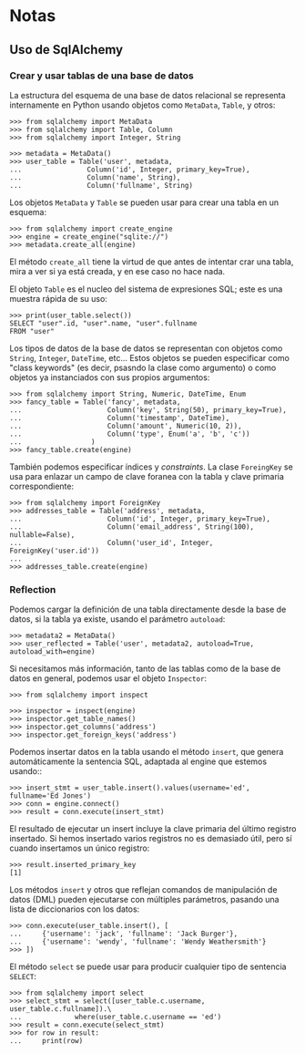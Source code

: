 # Notas

## Uso de SqlAlchemy

### Crear y usar tablas de una base de datos

La estructura del esquema de una base de datos relacional se representa
internamente en Python usando objetos como `MetaData`, `Table`, y otros:

    >>> from sqlalchemy import MetaData
    >>> from sqlalchemy import Table, Column
    >>> from sqlalchemy import Integer, String

    >>> metadata = MetaData()
    >>> user_table = Table('user', metadata,
    ...                Column('id', Integer, primary_key=True),
    ...                Column('name', String),
    ...                Column('fullname', String)

Los objetos `MetaData` y `Table` se pueden usar para crear una tabla en un
esquema:

    >>> from sqlalchemy import create_engine
    >>> engine = create_engine("sqlite://")
    >>> metadata.create_all(engine)

El método `create_all` tiene la virtud de que antes de intentar crar una tabla,
mira a ver si ya está creada, y en ese caso no hace nada.

El objeto `Table` es el nucleo del sistema de expresiones SQL; este es una
muestra rápida de su uso: 

    >>> print(user_table.select())
    SELECT "user".id, "user".name, "user".fullname 
    FROM "user"

Los tipos de datos de la base de datos se representan con objetos como
`String`, `Integer`, `DateTime`, etc... Estos objetos se pueden especificar
como "class keywords" (es decir, psasndo la clase como argumento) o como
objetos ya instanciados con sus propios argumentos:

    >>> from sqlalchemy import String, Numeric, DateTime, Enum
    >>> fancy_table = Table('fancy', metadata,
    ...                     Column('key', String(50), primary_key=True),
    ...                     Column('timestamp', DateTime),
    ...                     Column('amount', Numeric(10, 2)),
    ...                     Column('type', Enum('a', 'b', 'c'))
    ...                 )
    >>> fancy_table.create(engine)

También podemos especificar índices y *constraints*. La clase `ForeingKey` se
usa para enlazar un campo de clave foranea con la tabla y clave primaria
correspondiente:

    >>> from sqlalchemy import ForeignKey
    >>> addresses_table = Table('address', metadata,
    ...                     Column('id', Integer, primary_key=True),
    ...                     Column('email_address', String(100), nullable=False),
    ...                     Column('user_id', Integer, ForeignKey('user.id'))
    ...                   
    >>> addresses_table.create(engine)


### Reflection

Podemos cargar la definición de una tabla directamente desde la base de datos,
si la tabla ya existe, usando el parámetro `autoload`:

    >>> metadata2 = MetaData()
    >>> user_reflected = Table('user', metadata2, autoload=True, autoload_with=engine)

Si necesitamos más información, tanto de las tablas como de la base de datos en
general, podemos usar el objeto `Inspector`:

    >>> from sqlalchemy import inspect

    >>> inspector = inspect(engine)
    >>> inspector.get_table_names()
    >>> inspector.get_columns('address')
    >>> inspector.get_foreign_keys('address')

Podemos insertar datos en la tabla usando el método `insert`, que genera
automáticamente la sentencia SQL, adaptada al engine que estemos usando::

    >>> insert_stmt = user_table.insert().values(username='ed', fullname='Ed Jones')
    >>> conn = engine.connect()
    >>> result = conn.execute(insert_stmt)

El resultado de ejecutar un insert incluye la clave primaria del último
registro insertado. Si hemos insertado varios registros no es demasiado útil,
pero sí cuando insertamos un único registro:

    >>> result.inserted_primary_key
    [1]

Los métodos `insert` y otros que reflejan comandos de manipulación de datos
(DML) pueden ejecutarse con múltiples parámetros, pasando una lista de
diccionarios con los datos:

    >>> conn.execute(user_table.insert(), [
    ...     {'username': 'jack', 'fullname': 'Jack Burger'},
    ...     {'username': 'wendy', 'fullname': 'Wendy Weathersmith'}
    >>> ])

El método `select` se puede usar para producir cualquier tipo de sentencia
`SELECT`:

    >>> from sqlalchemy import select
    >>> select_stmt = select([user_table.c.username, user_table.c.fullname]).\
    ...             where(user_table.c.username == 'ed')
    >>> result = conn.execute(select_stmt)
    >>> for row in result:
    ...     print(row)
